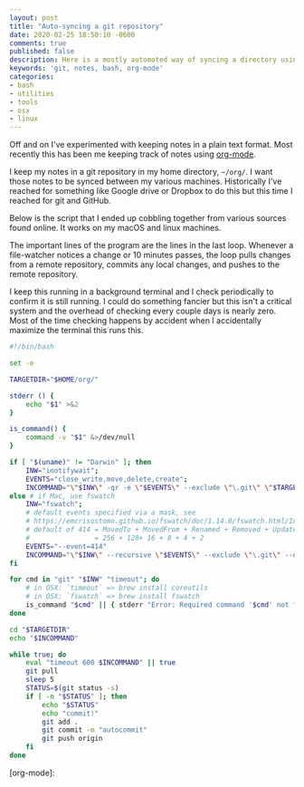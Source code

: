 ```yaml
---
layout: post
title: "Auto-syncing a git repository"
date: 2020-02-25 18:50:10 -0600
comments: true
published: false
description: Here is a mostly automated way of syncing a directory using git whenever a file changes.
keywords: 'git, notes, bash, org-mode'
categories: 
- bash
- utilities
- tools
- osx
- linux
---
```


Off and on I've experimented with keeping notes in a plain text format.
Most recently this has been me keeping track of notes using [org-mode]().

I keep my notes in a git repository in my home directory, `~/org/`.
I want those notes to be synced between my various machines.
Historically I've reached for something like Google drive or Dropbox to do this but this time I reached for git and GitHub.

Below is the script that I ended up cobbling together from various sources found online.
It works on my macOS and linux machines.

The important lines of the program are the lines in the last loop.
Whenever a file-watcher notices a change or 10 minutes passes, the loop pulls changes from a remote repository, commits any local changes, and pushes to the remote repository.

I keep this running in a background terminal and I check periodically to confirm it is still running.
I could do something fancier but this isn't a critical system and the overhead of checking every couple days is nearly zero.
Most of the time checking happens by accident when I accidentally maximize the terminal this runs this.

```bash
#!/bin/bash

set -e

TARGETDIR="$HOME/org/"

stderr () {
    echo "$1" >&2
}

is_command() {
    command -v "$1" &>/dev/null
}

if [ "$(uname)" != "Darwin" ]; then
    INW="inotifywait";
    EVENTS="close_write,move,delete,create";
    INCOMMAND="\"$INW\" -qr -e \"$EVENTS\" --exclude \"\.git\" \"$TARGETDIR\""
else # if Mac, use fswatch
    INW="fswatch";
    # default events specified via a mask, see
    # https://emcrisostomo.github.io/fswatch/doc/1.14.0/fswatch.html/Invoking-fswatch.html#Numeric-Event-Flags
    # default of 414 = MovedTo + MovedFrom + Renamed + Removed + Updated + Created
    #                = 256 + 128+ 16 + 8 + 4 + 2
    EVENTS="--event=414"
    INCOMMAND="\"$INW\" --recursive \"$EVENTS\" --exclude \"\.git\" --one-event \"$TARGETDIR\""
fi

for cmd in "git" "$INW" "timeout"; do
    # in OSX: `timeout` => brew install coreutils
    # in OSX: `fswatch` => brew install fswatch
    is_command "$cmd" || { stderr "Error: Required command '$cmd' not found"; exit 1; }
done

cd "$TARGETDIR"
echo "$INCOMMAND"

while true; do
    eval "timeout 600 $INCOMMAND" || true
    git pull
    sleep 5
    STATUS=$(git status -s)
    if [ -n "$STATUS" ]; then
        echo "$STATUS"
        echo "commit!"
        git add .
        git commit -m "autocommit"
        git push origin
    fi
done
```

[org-mode]: 

